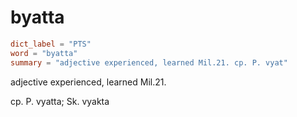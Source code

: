 # byatta

``` toml
dict_label = "PTS"
word = "byatta"
summary = "adjective experienced, learned Mil.21. cp. P. vyat"
```

adjective experienced, learned Mil.21.

cp. P. vyatta; Sk. vyakta

